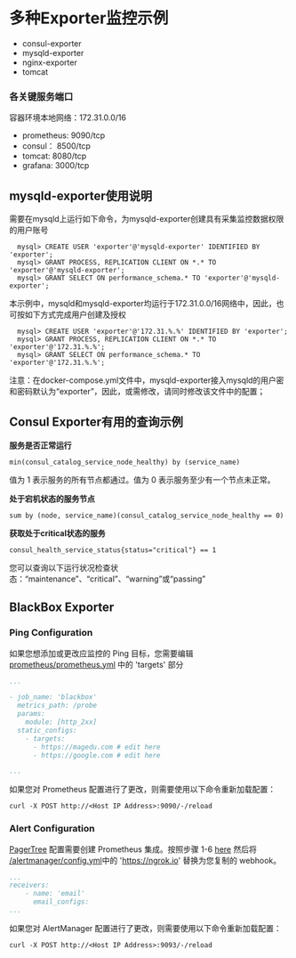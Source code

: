 # 多种Exporter监控示例

- consul-exporter
- mysqld-exporter
- nginx-exporter
- tomcat

### 各关键服务端口

容器环境本地网络：172.31.0.0/16

- prometheus: 9090/tcp
- consul： 8500/tcp
- tomcat: 8080/tcp
- grafana: 3000/tcp

## mysqld-exporter使用说明

需要在mysqld上运行如下命令，为mysqld-exporter创建具有采集监控数据权限的用户账号

```
  mysql> CREATE USER 'exporter'@'mysqld-exporter' IDENTIFIED BY 'exporter';
  mysql> GRANT PROCESS, REPLICATION CLIENT ON *.* TO 'exporter'@'mysqld-exporter';
  mysql> GRANT SELECT ON performance_schema.* TO 'exporter'@'mysqld-exporter';
```

本示例中，mysqld和mysqld-exporter均运行于172.31.0.0/16网络中，因此，也可按如下方式完成用户创建及授权

```
  mysql> CREATE USER 'exporter'@'172.31.%.%' IDENTIFIED BY 'exporter';
  mysql> GRANT PROCESS, REPLICATION CLIENT ON *.* TO 'exporter'@'172.31.%.%';
  mysql> GRANT SELECT ON performance_schema.* TO 'exporter'@'172.31.%.%';
```

注意：在docker-compose.yml文件中，mysqld-exporter接入mysqld的用户密和密码默认为“exporter”，因此，或需修改，请同时修改该文件中的配置；

## Consul Exporter有用的查询示例

**服务是否正常运行**

```
min(consul_catalog_service_node_healthy) by (service_name)
```

值为 1 表示服务的所有节点都通过。值为 0 表示服务至少有一个节点未正常。

**处于宕机状态的服务节点**

```
sum by (node, service_name)(consul_catalog_service_node_healthy == 0)
```

**获取处于critical状态的服务**

```
consul_health_service_status{status="critical"} == 1
```

您可以查询以下运行状况检查状态：“maintenance”、“critical”、“warning”或“passing”

## BlackBox Exporter

### Ping Configuration

如果您想添加或更改应监控的 Ping 目标，您需要编辑 [prometheus/prometheus.yml](prometheus/prometheus.yml) 中的 'targets' 部分

```yml
...

- job_name: 'blackbox'
  metrics_path: /probe
  params:
    module: [http_2xx]
  static_configs:
    - targets:
      - https://magedu.com # edit here
      - https://google.com # edit here

...
```

如果您对 Prometheus 配置进行了更改，则需要使用以下命令重新加载配置：

```curl
curl -X POST http://<Host IP Address>:9090/-/reload
```

### Alert Configuration
[PagerTree](https://pagertree.com) 配置需要创建 Prometheus 集成。按照步骤 1-6 [here](https://pagertree.com/knowledge-base/integration-prometheus/#in-pagertree) 然后将 [/alertmanager/config.yml](/alertmanager/config.yml）)中的 'https://ngrok.io' 替换为您复制的 webhook。

```yml
...
receivers:
    - name: 'email'
      email_configs:
...
```

如果您对 AlertManager 配置进行了更改，则需要使用以下命令重新加载配置：

```curl
curl -X POST http://<Host IP Address>:9093/-/reload
```
